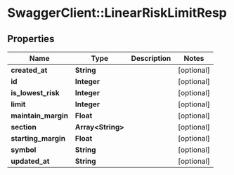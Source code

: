 # SwaggerClient::LinearRiskLimitResp

## Properties
Name | Type | Description | Notes
------------ | ------------- | ------------- | -------------
**created_at** | **String** |  | [optional] 
**id** | **Integer** |  | [optional] 
**is_lowest_risk** | **Integer** |  | [optional] 
**limit** | **Integer** |  | [optional] 
**maintain_margin** | **Float** |  | [optional] 
**section** | **Array&lt;String&gt;** |  | [optional] 
**starting_margin** | **Float** |  | [optional] 
**symbol** | **String** |  | [optional] 
**updated_at** | **String** |  | [optional] 


